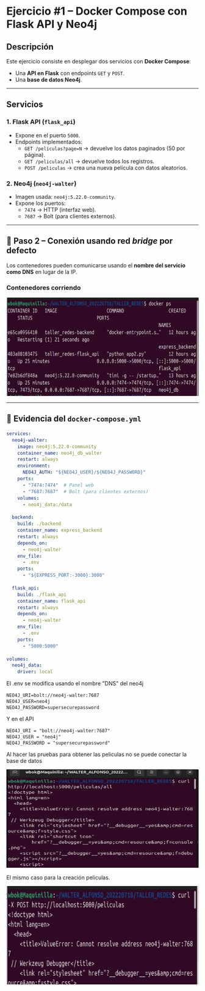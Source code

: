 # Ejercicio #1 – Docker Compose con Flask API y Neo4j

## Descripción
Este ejercicio consiste en desplegar dos servicios con **Docker Compose**:
- Una **API en Flask** con endpoints `GET` y `POST`.
- Una **base de datos Neo4j**.

---

## Servicios
### 1. Flask API (`flask_api`)  
- Expone en el puerto `5000`.  
- Endpoints implementados:  
  - `GET /peliculas?page=N` → devuelve los datos paginados (50 por página).  
  - `GET /peliculas/all` → devuelve todos los registros.  
  - `POST /peliculas` → crea una nueva película con datos aleatorios.  

### 2. Neo4j (`neo4j-walter`)  
- Imagen usada: `neo4j:5.22.0-community`.  
- Expone los puertos:  
  - `7474` → HTTP (interfaz web).  
  - `7687` → Bolt (para clientes externos).  

---

## 🔹 Paso 2 – Conexión usando red *bridge* por defecto

Los contenedores pueden comunicarse usando el **nombre del servicio como DNS** en lugar de la IP.  

### Contenedores corriendo
<p align="center">
  <img width="624" height="258" alt="Contenedores corriendo" src="https://github.com/WBOK-GM/COMPOSE_DNS/blob/main/Images/Screenshot%20From%202025-09-16%2007-16-02.png" />
</p>

---

## 📄 Evidencia del `docker-compose.yml`

```yaml
services:
  neo4j-walter:
    image: neo4j:5.22.0-community
    container_name: neo4j_db_walter
    restart: always
    environment:
      NEO4J_AUTH: "${NEO4J_USER}/${NEO4J_PASSWORD}"
    ports:
      - "7474:7474"  # Panel web
      - "7687:7687"  # Bolt (para clientes externos)
    volumes:
      - neo4j_data:/data

  backend:
    build: ./backend
    container_name: express_backend
    restart: always
    depends_on:
      - neo4j-walter
    env_file:
      - .env
    ports:
      - "${EXPRESS_PORT:-3000}:3000"

  flask_api:
    build: ./flask_api
    container_name: flask_api
    restart: always
    depends_on:
      - neo4j-walter
    env_file:
      - .env
    ports:
      - "5000:5000"

volumes:
  neo4j_data:
    driver: local
```

El .env se modifica usando el nombre "DNS" del neo4j 

```
NEO4J_URI=bolt://neo4j-walter:7687
NEO4J_USER=neo4j
NEO4J_PASSWORD=supersecurepassword
```

Y en el API 

```
NEO4J_URI = "bolt://neo4j-walter:7687"
NEO4J_USER = "neo4j"
NEO4J_PASSWORD = "supersecurepassword"
```

Al hacer las pruebas para obtener las peliculas no se puede conectar la base de datos

<img width="624" height="258" alt="image" src="https://github.com/WBOK-GM/COMPOSE_DNS/blob/main/Images/Screenshot%20From%202025-09-16%2008-17-17.png" />

El mismo caso para la creación peliculas.

<img width="624" height="258" alt="image" src="https://github.com/WBOK-GM/COMPOSE_DNS/blob/main/Images/Screenshot%20From%202025-09-16%2008-18-17.png" />





